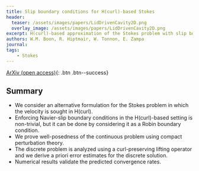 ```yaml
---
title: Slip boundary conditions for H(curl)-based Stokes
header: 
  teaser: /assets/images/papers/LidDrivenCavity2D.png
  overlay_image: /assets/images/papers/LidDrivenCavity2D.png
excerpt: H(curl)-based approximation of the Stokes problem with slip boundary conditions
authors: W.M. Boon, R. Hiptmair, W. Tonnon, E. Zampa
journal: 
tags: 
    - Stokes
---
```


<!-- [Published version](){: .btn .btn--info} -->
[ArXiv (open access)](https://arxiv.org/abs/2407.13353){: .btn .btn--success}

## Summary

- We consider an alternative formulation for the Stokes problem in which the velocity is sought in H(curl). 
- Enforcing Navier-slip boundary conditions in the H(curl)-based setting is non-trivial, but it can be done by considering it as a Robin boundary condition.
- We prove well-posedness of the continuous problem using compact perturbation theory.
- The discrete problem is analyzed using a curl-preserving lifting operator and we derive a priori error estimates for the discrete solution.
- Numerical results validate the predicted convergence rates.